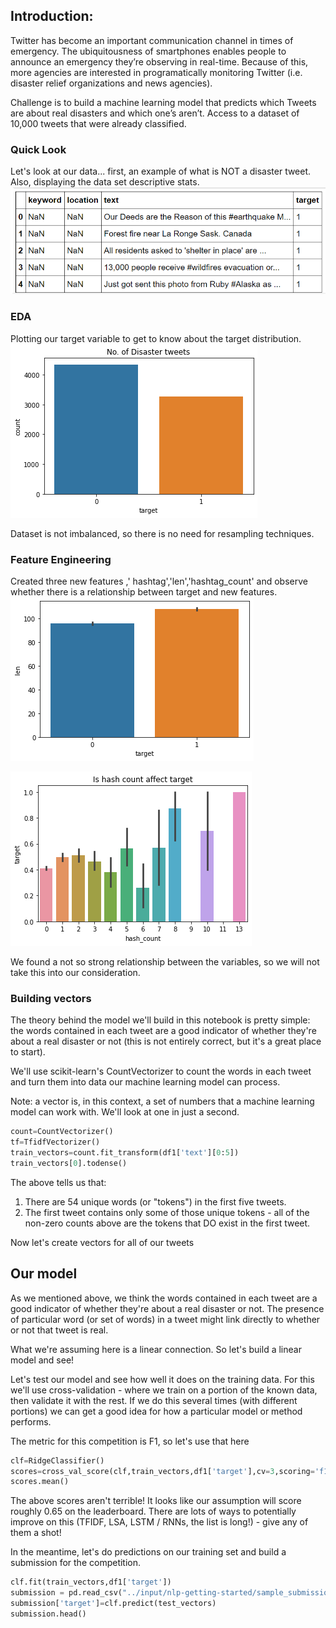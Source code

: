 ## Introduction:

Twitter has become an important communication channel in times of emergency.
The ubiquitousness of smartphones enables people to announce an emergency they’re observing in real-time. Because of this, more agencies are interested in programatically monitoring Twitter (i.e. disaster relief organizations and news agencies).

Challenge is  to build a machine learning model that predicts which Tweets are about real disasters and which one’s aren’t. Access to a dataset of 10,000 tweets that were already classified. 

### Quick Look

Let's look at our data... first, an example of what is NOT a disaster tweet. Also, displaying the data set descriptive stats.
![](/image/Capture1.png)

### EDA

Plotting our target variable to get to know about the target distribution.
![](/image/target.png)


Dataset is not imbalanced, so there is no need for resampling techniques.

### Feature Engineering

Created three new features ,' hashtag','len','hashtag_count' and observe whether there is a relationship between target and new features.
![](/image/len_tweet.png)

![](/image/download.png)

We found a not so strong relationship between the variables, so we will not take this into our consideration.

### Building vectors

The theory behind the model we'll build in this notebook is pretty simple: the words contained in each tweet are a good indicator of whether they're about a real disaster or not (this is not entirely correct, but it's a great place to start).

We'll use scikit-learn's CountVectorizer to count the words in each tweet and turn them into data our machine learning model can process.

Note: a vector is, in this context, a set of numbers that a machine learning model can work with. We'll look at one in just a second.
```python
count=CountVectorizer()
tf=TfidfVectorizer()
train_vectors=count.fit_transform(df1['text'][0:5])
train_vectors[0].todense()
```
The above tells us that:

1) There are 54 unique words (or "tokens") in the first five tweets.
2) The first tweet contains only some of those unique tokens - all of the non-zero counts above are the tokens that DO exist in the first tweet.

Now let's create vectors for all of our tweets

## Our model
As we mentioned above, we think the words contained in each tweet are a good indicator of whether they're about a real disaster or not. The presence of particular word (or set of words) in a tweet might link directly to whether or not that tweet is real.

What we're assuming here is a linear connection. So let's build a linear model and see!

Let's test our model and see how well it does on the training data. For this we'll use cross-validation - where we train on a portion of the known data, then validate it with the rest. If we do this several times (with different portions) we can get a good idea for how a particular model or method performs.

The metric for this competition is F1, so let's use that here

```python
clf=RidgeClassifier()
scores=cross_val_score(clf,train_vectors,df1['target'],cv=3,scoring='f1')
scores.mean()

```

The above scores aren't terrible! It looks like our assumption will score roughly 0.65 on the leaderboard. There are lots of ways to potentially improve on this (TFIDF, LSA, LSTM / RNNs, the list is long!) - give any of them a shot!

In the meantime, let's do predictions on our training set and build a submission for the competition.

```python
clf.fit(train_vectors,df1['target'])
submission = pd.read_csv("../input/nlp-getting-started/sample_submission.csv") 
submission['target']=clf.predict(test_vectors)
submission.head()
```
